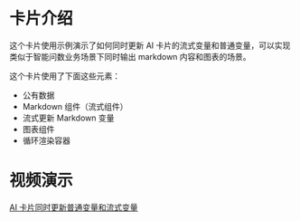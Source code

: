 # 卡片介绍

这个卡片使用示例演示了如何同时更新 AI 卡片的流式变量和普通变量，可以实现类似于智能问数业务场景下同时输出 markdown 内容和图表的场景。

这个卡片使用了下面这些元素：

- 公有数据
- Markdown 组件（流式组件）
- 流式更新 Markdown 变量
- 图表组件
- 循环渲染容器

# 视频演示

[AI 卡片同时更新普通变量和流式变量](https://wolai.dingtalk.com/mLJUC42A7PJUJWWHwuP5iQ)

